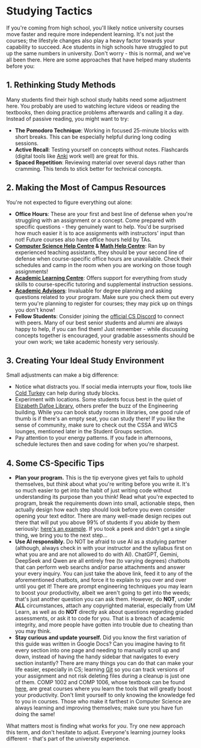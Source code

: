 # Studying Tactics

If you're coming from high school, you'll likely notice university courses move faster and require more independent learning. It's not just the courses; the lifestyle changes also play a heavy factor towards your capability to succeed. Ace students in high schools have struggled to put up the same numbers in university. Don't worry - this is normal, and we've all been there. Here are some approaches that have helped many students before you:

## 1. **Rethinking Study Methods**

Many students find their high school study habits need some adjustment here. You probably are used to watching lecture videos or reading the textbooks, then doing practice problems afterwards and calling it a day. Instead of passive reading, you might want to try:
- **The Pomodoro Technique**: Working in focused 25-minute blocks with short breaks. This can be especially helpful during long coding sessions.
- **Active Recall**: Testing yourself on concepts without notes. Flashcards (digital tools like [Anki](https://apps.ankiweb.net/) work well) are great for this.
- **Spaced Repetition**: Reviewing material over several days rather than cramming. This tends to stick better for technical concepts.

## 2. **Making the Most of Campus Resources**

You're not expected to figure everything out alone:
- **Office Hours**: These are your first and best line of defense when you're struggling with an assignment or a concept. Come prepared with specific questions - they genuinely want to help. You'd be surprised how much easier it is to ace assignments with instructors' input than not! Future courses also have office hours held by TAs.
- **[Computer Science Help Centre](https://umanitoba.ca/science/computer-science/help-centre) & [Math Help Centre](https://umanitoba.ca/science/mathematics/math-help-centre)**: Ran by experienced teaching assistants, they should be your second line of defense when course-specific office hours are unavailable. Check their schedules and camp in the room when you are working on those tough assignments!
- **[Academic Learning Centre](https://www.umanitoba.ca/student-supports/academic-supports/academic-learning)**: Offers support for everything from study skills to course-specific tutoring and supplemental instruction sessions.
- **[Academic Advisors](https://umanitoba.ca/science/student-experience/academic-advising)**: Invaluable for degree planning and asking questions related to your program. Make sure you check them out every term you're planning to register for courses; they may pick up on things you don't know!
- **Fellow Students**: Consider joining the [official CS Discord](https://discord.umanitobacssa.ca/) to connect with peers. Many of our best senior students and alumni are always happy to help, if you can find them! Just remember - while discussing concepts together is encouraged, your gradable assessments should be your own work; we take academic honesty very seriously.

## 3. **Creating Your Ideal Study Environment**

Small adjustments can make a big difference:

- Notice what distracts you. If social media interrupts your flow, tools like [Cold Turkey](https://getcoldturkey.com/) can help during study blocks.
- Experiment with locations. Some students focus best in the quiet of [Elizabeth Dafoe Library](https://umanitoba.ca/libraries/elizabeth-dafoe-library), others prefer the buzz of the Engineering building. While you can book study rooms in libraries, one good rule of thumb is if there's an empty seat, you can study there! If you like the sense of community, make sure to check out the CSSA and WICS lounges, mentioned later in the Student Groups section.
- Pay attention to your energy patterns. If you fade in afternoons, schedule lectures then and save coding for when you're sharpest.

## 4. Some CS-Specific Tips

- **Plan your program.** This is the tip everyone gives yet fails to uphold themselves, but *think* about what you're writing before you write it. It's so much easier to get into the habit of just writing code without understanding its purpose than you think! Read what you're expected to program, break the requirements down into small, actionable steps, then actually design how each step should look before you even consider opening your text editor. There are many well-made design recipes out there that will put you above 99% of students if you abide by them seriously: [here's an example](https://course.ccs.neu.edu/cs2500/design_recipe.html). If you took a peek and didn't get a single thing, we bring you to the next step...
- **Use AI responsibly.** Do NOT be afraid to use AI as a studying partner (although, always check in with your instructor and the syllabus first on what you are and are not allowed to do with AI). ChatGPT, Gemini, DeepSeek and Qwen are all entirely free (to varying degrees) chatbots that can perform web searchs and/or parse attachments and answer your every inquiry. You can just take the above link, feed it to any of the aforementioned chatbots, and force it to explain to you over and over until you get it! There are prompt engineering techniques you may learn to boost your productivity, albeit we aren't going to get into the weeds; that's just another question you can ask them. However, do **NOT**, under **ALL** circumstances, attach any copyrighted material, especially from UM Learn, as well as do **NOT** directly ask about questions regarding graded assessments, or ask it to code for you. That is a breach of academic integrity, and more people have gotten into trouble due to cheating than you may think.
- **Stay curious and update yourself.** Did you know the first variation of this guide was written in Google Docs? Can you imagine having to fit every section into one page and needing to manually scroll up and down, instead of having the handy sidebar that navigates to every section instantly? There are many things you can do that can make your life easier, especially in CS; learning [Git](https://git-scm.com/) so you can track versions of your assignment and not risk deleting files during a cleanup is just one of them. COMP 1002 and COMP 1006, whose textbook can be found [here](https://toolsntechniques.ca/), are great courses where you learn the tools that will greatly boost your productivity. Don't limit yourself to only knowing the knowledge fed to you in courses. Those who make it farthest in Computer Science are always learning and improving themselves; make sure you have fun doing the same!

What matters most is finding what works for *you*. Try one new approach this term, and don't hesitate to adjust. Everyone's learning journey looks different - that's part of the university experience.

